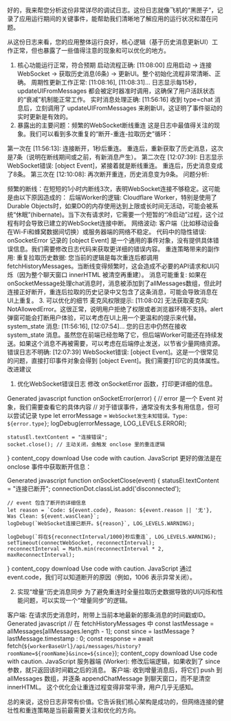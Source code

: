 好的，我来帮您分析这份非常详尽的调试日志。这份日志就像飞机的“黑匣子”，记录了应用运行期间的关键事件，能帮助我们清晰地了解应用的运行状况和潜在问题。

从这份日志来看，您的应用整体运行良好，核心逻辑（基于历史消息更新UI）工作正常，但也暴露了一些值得注意的现象和可以优化的地方。

1. 核心功能运行正常，符合预期
启动流程正确:
[11:08:00] 应用启动 -> 连接WebSocket -> 获取历史消息(6条) -> 更新UI。整个初始化流程非常清晰、正确。
周期性更新工作正常:
[11:08:16], [11:08:31]... 日志显示每15秒，updateUIFromMessages 都会被定时器准时调用，这确保了用户活跃状态的“衰减”机制能正常工作。
实时消息处理正确:
[11:56:16] 收到 type=chat 消息后，立刻调用了 updateUIFromMessages 来刷新UI，这证明了事件驱动的实时更新是有效的。
2. 暴露出的主要问题：频繁的WebSocket断线重连
这是日志中最值得关注的现象。我们可以看到多次重复的“断开-重连-拉取历史”循环：

第一次在 [11:56:13]:
连接断开，1秒后重连。
重连后，重新获取了历史消息，这次是7条（说明在断线期间或之前，有新消息产生）。
第二次在 [12:07:39]:
日志显示 WebSocket错误: [object Event]，紧接着就是断线重连。
重连后，历史消息变成了8条。
第三次在 [12:10:08]:
再次断开重连，历史消息变为9条。
问题分析:

频繁的断线：在短短的1小时内断线3次，表明WebSocket连接不够稳定。这可能是由以下原因造成的：
后端Worker的逻辑: Cloudflare Worker，特别是使用了Durable Objects时，如果DO的内存使用达到上限或长时间无活动，可能会被系统“休眠”(hibernate)。当下次有请求时，它需要一个短暂的“冷启动”过程，这个过程有时会导致已建立的WebSocket连接中断。
网络波动: 客户端（比如移动设备在Wi-Fi和蜂窝数据间切换）或服务器端的网络不稳定。
代码中的隐性错误: onSocketError 记录的 [object Event] 是一个通用的事件对象，没有提供具体错误信息。我们需要修改日志代码来获取更详细的错误内容。
重连策略带来的副作用:
重复拉取历史数据: 您当前的逻辑是每次重连后都调用 fetchHistoryMessages。当断线变得频繁时，这会造成不必要的API请求和UI闪烁（因为整个聊天窗口 innerHTML 被清空再重建）。
消息可能重复: 如果在onSocketMessage处理chat消息时，消息被添加到了allMessages数组，但此时连接正好断开，重连后拉取的历史记录中又包含了这条消息，可能会导致消息在UI上重复。
3. 可以优化的细节
麦克风权限提示:
[11:08:02] 无法获取麦克风: NotAllowedError。这很正常，说明用户拒绝了权限或者浏览器环境不支持。alert 弹窗可能会打断用户体验，可以考虑在UI上用一个更温和的提示来代替。
system_state 消息:
[11:56:16], [12:07:54]... 您的日志中仍然在接收 system_state 消息。虽然您在前端已经忽略了它，但后端Worker可能还在持续发送。如果这个消息不再被需要，可以考虑在后端停止发送，以节省少量网络资源。
错误日志不明确:
[12:07:39] WebSocket错误: [object Event]。这是一个很常见的问题，直接打印事件对象会得到 [object Event]。我们需要打印它的具体属性。
改进建议
1. 优化WebSocket错误日志
修改 onSocketError 函数，打印更详细的信息。

Generated javascript
function onSocketError(error) {
    // error 是一个 Event 对象，我们需要查看它的具体内容
    // 对于错误事件，通常没有太多有用信息，但可以尝试记录 type
    let errorMessage = `WebSocket发生未知错误。Type: ${error.type}`;
    logDebug(errorMessage, LOG_LEVELS.ERROR);
    
    statusEl.textContent = "连接错误";
    socket.close(); // 主动关闭，会触发 onclose 里的重连逻辑
}
content_copy
download
Use code with caution.
JavaScript
更好的做法是在 onclose 事件中获取断开信息：

Generated javascript
function onSocketClose(event) {
    statusEl.textContent = "连接已断开";
    connectionDot.classList.add('disconnected');
    
    // event 包含了断开的详细信息
    let reason = `Code: ${event.code}, Reason: ${event.reason || '无'}, Was Clean: ${event.wasClean}`;
    logDebug(`WebSocket连接已断开。${reason}`, LOG_LEVELS.WARNING);
    
    logDebug(`将在${reconnectInterval/1000}秒后重连`, LOG_LEVELS.WARNING);
    setTimeout(connectWebSocket, reconnectInterval);
    reconnectInterval = Math.min(reconnectInterval * 2, maxReconnectInterval);
}
content_copy
download
Use code with caution.
JavaScript
通过 event.code，我们可以知道断开的原因（例如，1006 表示异常关闭）。

2. 实现“增量”历史消息同步
为了避免重连时全量拉取历史数据导致的UI闪烁和性能问题，可以实现一个“增量同步”的逻辑。

客户端: 在请求历史消息时，附带上当前本地最新的那条消息的时间戳或ID。
Generated javascript
// 在 fetchHistoryMessages 中
const lastMessage = allMessages[allMessages.length - 1];
const since = lastMessage ? lastMessage.timestamp : 0;
const response = await fetch(`${workerBaseUrl}/api/messages/history?roomName=${roomName}&since=${since}`);
content_copy
download
Use code with caution.
JavaScript
服务器端 (Worker): 修改后端逻辑，如果收到了 since 参数，就只返回该时间戳之后的消息。
客户端: 收到增量消息后，将它们 push 到 allMessages 数组，并逐条 appendChatMessage 到聊天窗口，而不是清空 innerHTML。
这个优化会让重连过程变得非常平滑，用户几乎无感知。

总的来说，这份日志非常有价值。它告诉我们核心架构是成功的，但网络连接的健壮性和重连策略是当前最需要关注和优化的方向。
